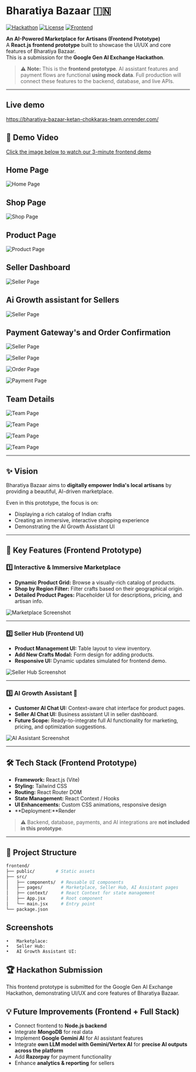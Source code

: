 # Bharatiya Bazaar 🇮🇳
[![Hackathon](https://img.shields.io/badge/Google%20GenAI-Hackathon-blue)](#)
[![License](https://img.shields.io/badge/License-MIT-green)](#)
[![Frontend](https://img.shields.io/badge/React-Vite-informational)](#)

**An AI-Powered Marketplace for Artisans (Frontend Prototype)**  
A **React.js frontend prototype** built to showcase the UI/UX and core features of Bharatiya Bazaar.  
This is a submission for the **Google Gen AI Exchange Hackathon**.  

> ⚠️ **Note:** This is the **frontend prototype**. AI assistant features and payment flows are functional **using mock data**. Full production will connect these features to the backend, database, and live APIs.
---

## Live demo
https://bharatiya-bazaar-ketan-chokkaras-team.onrender.com/

## 🎥 Demo Video
[Click the image below to watch our 3-minute frontend demo](#)  

## Home Page 

![Home Page](https://github.com/user-attachments/assets/3445d4a5-7f3a-4f84-8083-5ce6f83ecf16)

## Shop Page 
![Shop Page](https://github.com/user-attachments/assets/280b8b80-2682-42a4-b33d-8fbd66445fdb)

## Product Page
![Product Page](https://github.com/user-attachments/assets/28ccebd5-a083-4404-b852-edac9079fcd0)

## Seller Dashboard 
![Seller Page](https://github.com/user-attachments/assets/a836b0ba-73d1-4259-9569-7fea6e03b91e)

## Ai Growth assistant for Sellers
![Seller Page](https://github.com/user-attachments/assets/3a8310ee-b307-450e-a6a8-73353eac26ab)

## Payment Gateway's and Order Confirmation 

![Seller Page](https://github.com/user-attachments/assets/a836b0ba-73d1-4259-9569-7fea6e03b91e)

![Seller Page](https://github.com/user-attachments/assets/a836b0ba-73d1-4259-9569-7fea6e03b91e)

![Order Page](https://github.com/user-attachments/assets/4266aee7-21cc-4ead-9f86-80e13f654c20)

![Payment Page](https://github.com/user-attachments/assets/9aa25fde-de0d-41b6-ab2e-0439d2236e23)


## Team Details 

![Team Page](<img width="1440" height="900" alt="Screenshot 2025-09-20 at 8 24 31 PM" src="https://github.com/user-attachments/assets/f6208cef-2a40-43cf-90fb-dc271d2d962c" />
)

![Team Page](<img width="1440" height="900" alt="Screenshot 2025-09-20 at 8 24 10 PM" src="https://github.com/user-attachments/assets/9b9f5310-b57c-4276-87fd-2d3845462d15" />
)

![Team Page](<img width="1440" height="900" alt="Screenshot 2025-09-20 at 8 24 20 PM" src="https://github.com/user-attachments/assets/c835ab8d-1da0-4537-b833-85b40eb6bc9a" />
)

![Team Page](<img width="1440" height="900" alt="Screenshot 2025-09-20 at 8 24 24 PM" src="https://github.com/user-attachments/assets/9e7a1edc-c932-4746-9da9-4741e0bc594d" />
)

---

## ✨ Vision
Bharatiya Bazaar aims to **digitally empower India's local artisans** by providing a beautiful, AI-driven marketplace.  

Even in this prototype, the focus is on:  
- Displaying a rich catalog of Indian crafts  
- Creating an immersive, interactive shopping experience  
- Demonstrating the AI Growth Assistant UI  

---

## 🚀 Key Features (Frontend Prototype)

### 1️⃣ Interactive & Immersive Marketplace
- **Dynamic Product Grid:** Browse a visually-rich catalog of products.  
- **Shop by Region Filter:** Filter crafts based on their geographical origin.  
- **Detailed Product Pages:** Placeholder UI for descriptions, pricing, and artisan info.  

![Marketplace Screenshot](https://via.placeholder.com/600x300?text=Marketplace+Screenshot)

---

### 2️⃣ Seller Hub (Frontend UI)
- **Product Management UI:** Table layout to view inventory.  
- **Add New Crafts Modal:** Form design for adding products.  
- **Responsive UI:** Dynamic updates simulated for frontend demo.  

![Seller Hub Screenshot](https://via.placeholder.com/600x300?text=Seller+Hub+Screenshot)

---

### 3️⃣ AI Growth Assistant 🧠
- **Customer AI Chat UI:** Context-aware chat interface for product pages.  
- **Seller AI Chat UI:** Business assistant UI in seller dashboard.  
- **Future Scope:** Ready-to-integrate full AI functionality for marketing, pricing, and optimization suggestions.  

![AI Assistant Screenshot](https://via.placeholder.com/600x300?text=AI+Assistant+Screenshot)

---

## 🛠️ Tech Stack (Frontend Prototype)
- **Framework:** React.js (Vite)  
- **Styling:** Tailwind CSS  
- **Routing:** React Router DOM  
- **State Management:** React Context / Hooks  
- **UI Enhancements:** Custom CSS animations, responsive design  
- **Deployment:**Render 

> ⚠️ Backend, database, payments, and AI integrations are **not included in this prototype**.

---

## 📂 Project Structure
```bash
frontend/
├── public/        # Static assets
├── src/
│   ├── components/  # Reusable UI components
│   ├── pages/       # Marketplace, Seller Hub, AI Assistant pages
│   ├── context/     # React Context for state management
│   ├── App.jsx      # Root component
│   └── main.jsx     # Entry point
└── package.json
```
## Screenshots
	•	Marketplace: 
 	•	Seller Hub:
	•	AI Growth Assistant UI:
 
## 🏆 Hackathon Submission
This frontend prototype is submitted for the Google Gen AI Exchange Hackathon, demonstrating UI/UX and core features of Bharatiya Bazaar.

## 💡 Future Improvements (Frontend + Full Stack)
- Connect frontend to **Node.js backend**  
- Integrate **MongoDB** for real data  
- Implement **Google Gemini AI** for AI assistant features  
- Integrate **own LLM model with Gemini/Vertex AI** for **precise AI outputs across the platform**  
- Add **Razorpay** for payment functionality  
- Enhance **analytics & reporting** for sellers  
